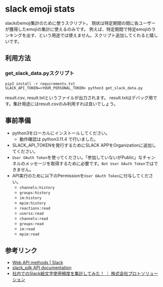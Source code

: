 # slack emoji stats

slackのemoji集計のために使うスクリプト。
現状は特定期間の間に各ユーザーが獲得したemojiの集計に使えるのみです。
例えば、特定期間で特定emojiのランキングを出す、という用途では使えません。スクリプト追加してくれると嬉しいです。

## 利用方法

### get_slack_data.pyスクリプト
```
pip3 install -r requirements.txt
SLACK_API_TOKEN=<YOUR_PERSONAL_TOKEN> python3 get_slack_data.py
```
result.csv, result.txtというファイルが出力されます。
result.txtはデバッグ用です。集計用途にはresult.csvのみ利用すれば良いでしょう。

## 事前準備
- python3をローカルにインストールしてください。
    - 動作確認は python3.11.4 で行いました。
- SLACK_API_TOKENを発行するためにSLACK APPをOrganizationに追加してください。
- `User OAuth Token`を使ってください。「参加していないがPublic」なチャンネルのメッセージを取得するために必要です。`Bot User OAuth Token`ではできません。
- API実行のために以下のPermissionを`User OAuth Token`に付与してください。
    - `channels:history`
    - `groups:history`
    - `im:history`
    - `mpim:history`
    - `reactions:read`
    - `userss:read`
    - `channels:read`
    - `groups:read`
    - `im:read`
    - `mpim:read`


## 参考リンク
- [Web API methods | Slack](https://api.slack.com/methods)
- [slack_sdk API documentation](https://slack.dev/python-slack-sdk/api-docs/slack_sdk/)
- [社内でのSlack絵文字使用頻度を集計してみた！ ｜ 株式会社プロトソリューション](https://www.protosolution.co.jp/approach/fuku-lab/20230914)
